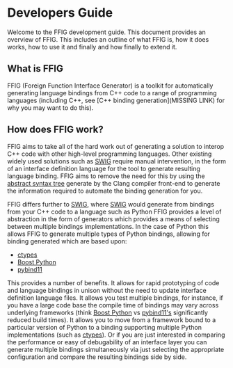 # Developers Guide

Welcome to the FFIG development guide.  This document provides an overview of FFIG.  This includes an outline of what FFIG is, how it does works, how to use it and finally and how finally to extend it.

## What is FFIG

FFIG (Foreign Function Interface Generator) is a toolkit for automatically generating language bindings from C++ code to a range of programming languages (including C++, see [C++ binding generation](MISSING LINK<PROVIDE ME>) for why you may want to do this).

## How does FFIG work?

FFIG aims to take all of the hard work out of generating a solution to interop C++ code with other high-level programming languages.  Other existing widely used solutions such as [SWIG](http://www.swig.org/) require manual intervention, in the form of an interface definition language for the tool to generate resulting language binding.  FFIG aims to remove the need for this by using the [abstract syntax tree](https://en.wikipedia.org/wiki/Abstract_syntax_tree) generate by the Clang compiler front-end to generate the information required to automate the binding generation for you.  

FFIG differs further to [SWIG](http://www.swig.org/), where [SWIG](http://www.swig.org/) would generate from bindings from your C++ code to a language such as Python FFIG provides a level of abstraction in the form of generators which provides a means of selecting between multiple bindings implementations.  In the case of Python this allows FFIG to generate multiple types of Python bindings, allowing for binding generated which are based upon:
* [ctypes](https://docs.python.org/2/library/ctypes.html)
* [Boost Python](https://www.boost.org/doc/libs/1_66_0/libs/python/doc/html/index.html)
* [pybind11](https://github.com/pybind/pybind11)

This provides a number of benefits.  It allows for rapid prototyping of code and language bindings in unison without the need to update interface definition language files.  It allows you test multiple bindings, for instance, if you have a large code base the compile time of bindings may vary across underlying frameworks (think [Boost Python](https://www.boost.org/doc/libs/1_66_0/libs/python/doc/html/index.html) vs [pybind11's](https://github.com/pybind/pybind11) significantly reduced build times).  It allows you to move from a framework bound to a particular version of Python to a binding supporting multiple Python implementations (such as [ctypes](https://docs.python.org/2/library/ctypes.html)).   Or if you are just interested in comparing the performance or easy of debugability of an interface layer you can generate multiple bindings simultaneously via just selecting the appropriate configuration and compare the resulting bindings side by side.


